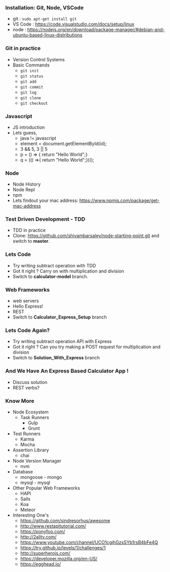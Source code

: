 
### Installation: Git, Node, VSCode
 - git : `sudo apt-get install git`
 - VS Code : https://code.visualstudio.com/docs/setup/linux
 - node : https://nodejs.org/en/download/package-manager/#debian-and-ubuntu-based-linux-distributions

### Git in practice
 - Version Control Systems
 -  Basic Commands
	 - `git init`
	 - `git status`
	 - `git add`
	 - `git commit`
	 - `git log`
	 - `git clone`
	 - `git checkout`


### Javascript

 - JS introduction
 -  Lets guess,
	 -  java != javascript
	 - element = document.getElementById(id);
	 -  3 && 5, 3 || 5   
	 - p =  () => { return "Hello World";}
	 - q = (() =>{ return "Hello World";})();


### Node

 - Node History
 - Node Repl
 - npm
 - Lets findout your mac address: https://www.npmjs.com/package/get-mac-address


### Test Driven Development - TDD

 - TDD in practice
 - Clone:  https://github.com/shivambarsaley/node-starting-point.git and switch to **master**.


### Lets Code  

 - Try writing subtract operation with TDD
 - Got it right ? Carry on with multiplication and division
 - Switch to **calculator-model** branch.

### Web Frameworks

 - web servers
 - Hello Express!
 - REST
 - Switch to **Calculator_Express_Setup** branch

### Lets Code Again?

 - Try writing subtract operation API with Express
 - Got it right ? Can you try making a POST request for multiplication and division
 - Switch to **Solution_With_Express** branch

### And We Have An Express Based Calculator App !

 - Discuss solution
 - REST verbs?


### Know More
 - Node Ecosystem
   -  Task Runners
	  - Gulp
	  - Grunt
  - Test Runners
	  - Karma
	  - Mocha
  - Assertion Library
	  - chai
  - Node Version Manager
      - nvm  
  - Database
      - mongoose - mongo
      - mysql - mysql
  - Other Popular Web Frameworks
     - HAPI
     - Sails
     - Koa
     - Meteor
 -  Interesting One's
	  - https://github.com/sindresorhus/awesome
	  - http://www.restapitutorial.com/
	  - https://ponyfoo.com/
	  - http://2ality.com/
	  - https://www.youtube.com/channel/UCO1cgjhGzsSYb1rsB4bFe4Q
	  - https://try.github.io/levels/1/challenges/1
	  - http://superherojs.com/
	  - https://developer.mozilla.org/en-US/
	  - https://egghead.io/  
